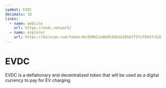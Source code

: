 ```yaml
---
symbol: EVDC
decimals: 18
links:
  - name: website
    url: https://evdc.network/
  - name: explorer
    url: https://bscscan.com/token/0xf09611a964535b32285bff5fcf9937c52bab8ea5
---
```


# EVDC

EVDC is a deflationary and decentralized token that will be used as a digital currency to pay for EV charging.
